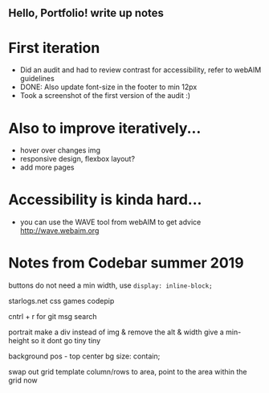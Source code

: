 ## Hello, Portfolio! write up notes

# First iteration

 - Did an audit and had to review contrast for accessibility, refer to webAIM guidelines
 - DONE: Also update font-size in the footer to min 12px
 - Took a screenshot of the first version of the audit :)

# Also to improve iteratively...

 - hover over changes img
 - responsive design, flexbox layout?
 - add more pages

# Accessibility is kinda hard...

 - you can use the WAVE tool from webAIM to get advice http://wave.webaim.org

# Notes from Codebar summer 2019

buttons do not need a min width, use `display: inline-block;`

starlogs.net
css games codepip

cntrl + r for git msg search

portrait make a div instead of img & remove the alt & width
give a min-height so it dont go tiny tiny

background pos - top center
bg size: contain;

swap out grid template column/rows to area, point to the area within the grid now